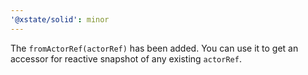 ```yaml
---
'@xstate/solid': minor
---
```


The `fromActorRef(actorRef)` has been added. You can use it to get an accessor for reactive snapshot of any existing `actorRef`.
